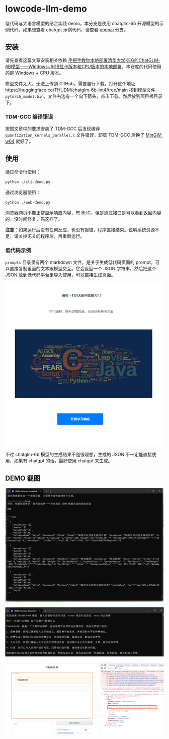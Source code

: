 # lowcode-llm-demo

低代码与大语言模型的结合实践 demo，本分支是使用 chatglm-6b 开源模型的示例代码，如果想查看 chatgpt 示例代码，请查看 [openai](https://github.com/woai3c/lowcode-llm-demo/tree/openai) 分支。

## 安装

请先查看这篇文章安装相关依赖 [手把手教你本地部署清华大学KEG的ChatGLM-6B模型——Windows+6GB显卡版本和CPU版本的本地部署](https://zhuanlan.zhihu.com/p/620455056)。本仓库的代码使用的是 Windows + CPU 版本。

模型文件太大，无法上传到 GitHub，需要自行下载。打开这个地址 <https://huggingface.co/THUDM/chatglm-6b-int4/tree/main> 找到模型文件 `pytorch_model.bin`，文件右边有一个向下箭头，点击下载。然后放到项目根目录下。

### TDM-GCC 编译错误
按照文章中的要求安装了 TDM-GCC 后发现编译 `quantization_kernels_parallel.c` 文件错误，卸载 TDM-GCC 后换了 [MinGW-w64](https://www.mingw-w64.org/downloads/) 就好了。

## 使用

通过命令行使用：

```sh
python ./cli-demo.py
```

通过浏览器使用：

```sh
python ./web-demo.py
```

浏览器网页不能正常显示响应内容，有 BUG，但是通过接口是可以看到返回内容的，没时间修复，先这样了。

**注意**：如果运行后没有任何反应，也没有报错，程序直接结束。说明系统资源不足，请关掉无关的程序后，再重新运行。

### 低代码示例

`prompts` 目录里有两个 markdown 文件，是关于生成低代码页面的 prompt。可以直接复制里面的文本跟模型交互。它会返回一个 JSON 字符串，然后把这个 JSON 放到[低代码平台](https://woai3c.github.io/visual-drag-demo/)里导入使用，可以直接生成页面。

![cli 截图](imgs/lowcode-page3.png)

不过 chatglm-6b 模型的生成结果不是很理想，生成的 JSON 不一定能直接使用，如果有 chatgpt 的话，最好使用 chatgpt 来生成。

## DEMO 截图

![cli 截图](imgs/lowcode.jpg)

![cli 截图](imgs/cli-demo.jpg)

![web 截图](imgs/web-demo.jpg)
